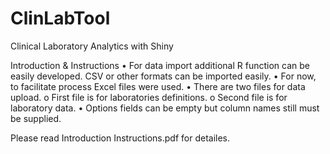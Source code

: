 # ClinLabTool
Clinical Laboratory Analytics with Shiny

Introduction & Instructions
•	For data import additional R function can be easily developed. CSV or other formats can be imported easily.
•	For now, to facilitate process Excel files were used. 
•	There are two files for data upload. 
o	First file is for laboratories definitions.
o	Second file is for laboratory data.
•	Options fields can be empty but column names still must be supplied. 


Please read
Introduction Instructions.pdf
for detailes.
